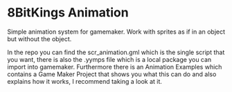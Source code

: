 # 8BitKings Animation
Simple animation system for gamemaker. Work with sprites as if in an object but without the object.

In the repo you can find the scr_animation.gml which is the single script that you want, there is also the .yymps file which is a local package you can import into gamemaker.
Furthermore there is an Animation Examples which contains a Game Maker Project that shows you what this can do and also explains how it works, I recommend taking a look at it.
